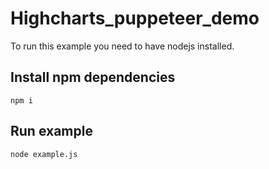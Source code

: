 # Highcharts_puppeteer_demo

To run this example you need to have nodejs installed.

## Install npm dependencies
```
npm i
```

## Run example
```
node example.js
```
